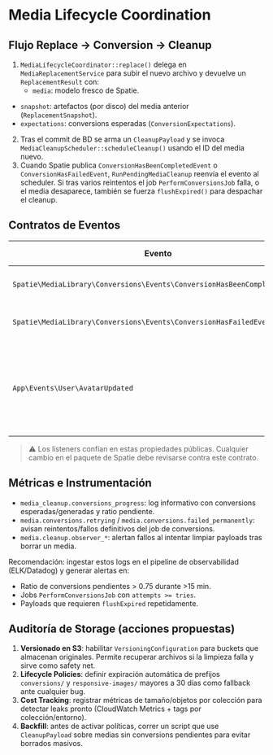 # Media Lifecycle Coordination

## Flujo Replace → Conversion → Cleanup

1. `MediaLifecycleCoordinator::replace()` delega en `MediaReplacementService` para subir el nuevo archivo y devuelve un `ReplacementResult` con:
   - `media`: modelo fresco de Spatie.
  - `snapshot`: artefactos (por disco) del media anterior (`ReplacementSnapshot`).
   - `expectations`: conversions esperadas (`ConversionExpectations`).
2. Tras el commit de BD se arma un `CleanupPayload` y se invoca `MediaCleanupScheduler::scheduleCleanup()` usando el ID del media nuevo.
3. Cuando Spatie publica `ConversionHasBeenCompletedEvent` o `ConversionHasFailedEvent`, `RunPendingMediaCleanup` reenvía el evento al scheduler. Si tras varios reintentos el job `PerformConversionsJob` falla, o el media desaparece, también se fuerza `flushExpired()` para despachar el cleanup.

## Contratos de Eventos

| Evento | Propiedades requeridas | Consumidores |
| ------ | ---------------------- | ------------ |
| `Spatie\MediaLibrary\Conversions\Events\ConversionHasBeenCompletedEvent` | `public Media $media`, `public ?string $conversionName` | `RunPendingMediaCleanup`, `QueueAvatarPostProcessing` |
| `Spatie\MediaLibrary\Conversions\Events\ConversionHasFailedEvent` | `public Media $media`, `public ?string $conversionName` | `RunPendingMediaCleanup` |
| `App\Events\User\AvatarUpdated` | `User $user`, `Media $newMedia`, `?Media $oldMedia`, `?string $version`, `string $collection`, `string $url` | Audit listeners, métricas (opcional) |

> ⚠️ Los listeners confían en estas propiedades públicas. Cualquier cambio en el paquete de Spatie debe revisarse contra este contrato.

## Métricas e Instrumentación

- `media_cleanup.conversions_progress`: log informativo con conversions esperadas/generadas y ratio pendiente.
- `media.conversions.retrying` / `media.conversions.failed_permanently`: avisan reintentos/fallos definitivos del job de conversions.
- `media.cleanup.observer_*`: alertan fallos al intentar limpiar payloads tras borrar un media.

Recomendación: ingestar estos logs en el pipeline de observabilidad (ELK/Datadog) y generar alertas en:
- Ratio de conversions pendientes > 0.75 durante >15 min.
- Jobs `PerformConversionsJob` con `attempts >= tries`.
- Payloads que requieren `flushExpired` repetidamente.

## Auditoría de Storage (acciones propuestas)

1. **Versionado en S3**: habilitar `VersioningConfiguration` para buckets que almacenan originales. Permite recuperar archivos si la limpieza falla y sirve como safety net.
2. **Lifecycle Policies**: definir expiración automática de prefijos `conversions/` y `responsive-images/` mayores a 30 días como fallback ante cualquier bug.
3. **Cost Tracking**: registrar métricas de tamaño/objetos por colección para detectar leaks pronto (CloudWatch Metrics + tags por colección/entorno).
4. **Backfill**: antes de activar políticas, correr un script que use `CleanupPayload` sobre medias sin conversions pendientes para evitar borrados masivos.
